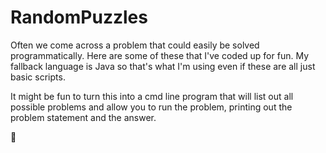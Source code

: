 RandomPuzzles
=============
Often we come across a problem that could easily be solved programmatically. Here are some of these that I've coded up for fun. My fallback language is Java so that's what I'm using even if these are all just basic scripts.

It might be fun to turn this into a cmd line program that will list out all possible problems and allow you to run the problem, printing out the problem statement and the answer.

:monkey:
